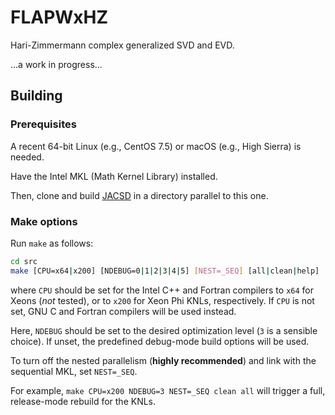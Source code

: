 # FLAPWxHZ
Hari-Zimmermann complex generalized SVD and EVD.

...a work in progress...

## Building

### Prerequisites

A recent 64-bit Linux (e.g., CentOS 7.5) or macOS (e.g., High Sierra) is needed.

Have the Intel MKL (Math Kernel Library) installed.

Then, clone and build [JACSD](https://github.com/venovako/JACSD) in a directory parallel to this one.

### Make options

Run ``make`` as follows:
```bash
cd src
make [CPU=x64|x200] [NDEBUG=0|1|2|3|4|5] [NEST=_SEQ] [all|clean|help]
```
where ``CPU`` should be set for the Intel C++ and Fortran compilers to ``x64`` for Xeons (*not* tested), or to ``x200`` for Xeon Phi KNLs, respectively.
If ``CPU`` is not set, GNU C and Fortran compilers will be used instead.

Here, ``NDEBUG`` should be set to the desired optimization level (``3`` is a sensible choice).
If unset, the predefined debug-mode build options will be used.

To turn off the nested parallelism (**highly recommended**) and link with the sequential MKL, set ``NEST=_SEQ``.

For example, ``make CPU=x200 NDEBUG=3 NEST=_SEQ clean all`` will trigger a full, release-mode rebuild for the KNLs.
